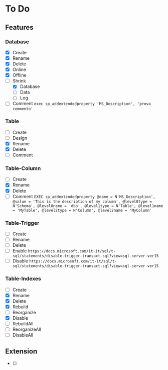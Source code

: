 # To Do

## Features

### Database

 - [X] Create
 - [X] Rename
 - [X] Delete
 - [X] Online
 - [X] Offline
 - [ ] Shrink
    - [X] Database
    - [ ] Data
    - [ ] Log
 - [ ] Comment `exec sp_addextendedproperty 'MS_Description', 'prova commento'`

### Table

 - [ ] Create
 - [ ] Design
 - [X] Rename
 - [X] Delete
 - [ ] Comment

### Table-Column

 - [ ] Create
 - [X] Rename
 - [X] Delete
 - [ ] Comment `EXEC sp_addextendedproperty @name = N'MS_Description', @value = 'This is the description of my column', @level0type = N'Schema', @level0name = 'dbo', @level1type = N'Table', @level1name = 'MyTable', @level2type = N'Column', @level2name = 'MyColumn'`

### Table-Trigger

 - [ ] Create
 - [ ] Rename
 - [ ] Delete
 - [ ] Enable `https://docs.microsoft.com/it-it/sql/t-sql/statements/disable-trigger-transact-sql?view=sql-server-ver15`
 - [ ] Disable `https://docs.microsoft.com/it-it/sql/t-sql/statements/disable-trigger-transact-sql?view=sql-server-ver15`
 
### Table-Indexes

 - [ ] Create
 - [X] Rename
 - [X] Delete
 - [X] Rebuild
 - [ ] Reorganize
 - [X] Disable
 - [ ] RebuildAll
 - [ ] ReorganizeAll
 - [ ] DisableAll

## Extension

 - [ ] 